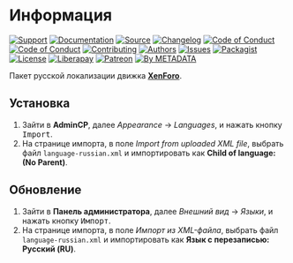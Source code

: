 # Информация

[![Support](https://cdn-storage.github.io/images/common/badges/info.support.svg)](https://webmasters.community/)
[![Documentation](https://cdn-storage.github.io/images/common/badges/info.documentation.svg)](https://xenforo.webmasters.wiki/)
[![Source](https://cdn-storage.github.io/images/common/badges/info.source.svg)](https://github.com/factory-08/xenforo-l10n-core-russian)
[![Changelog](https://cdn-storage.github.io/images/common/badges/info.changelog.svg)](../HEAD/CHANGELOG.md)
[![Code of Conduct](https://cdn-storage.github.io/images/common/badges/info.coc.en.svg)](../HEAD/CODE_OF_CONDUCT.en.md)
[![Code of Conduct](https://cdn-storage.github.io/images/common/badges/info.coc.ru.svg)](../HEAD/CODE_OF_CONDUCT.ru.md)
[![Contributing](https://cdn-storage.github.io/images/common/badges/info.contributing.svg)](../HEAD/CONTRIBUTING.md)
[![Authors](https://cdn-storage.github.io/images/common/badges/info.authors.svg)](../HEAD/AUTHORS)
[![Issues](https://cdn-storage.github.io/images/common/badges/info.issues.svg)](https://github.com/factory-08/xenforo-l10n-core-russian/issues)
[![Packagist](https://cdn-storage.github.io/images/common/badges/info.packagist.svg)](https://packagist.org/packages/metastore/xenforo-l10n-core-russian)
[![License](https://cdn-storage.github.io/images/common/badges/license.gpl-3.0.svg)](../HEAD/LICENSE)
[![Liberapay](https://cdn-storage.github.io/images/common/badges/donate.liberapay.svg)](https://liberapay.com/metadata/donate)
[![Patreon](https://cdn-storage.github.io/images/common/badges/donate.patreon.svg)](https://patreon.com/metadata)
[![By METADATA](https://cdn-storage.github.io/images/common/badges/by.metadata.svg)](https://metadata.foundation/)

Пакет русской локализации движка [**XenForo**](https://xenforo.com/).

## Установка

1. Зайти в **AdminCP**, далее *Appearance* → *Languages*, и нажать кнопку <kbd>Import</kbd>.
2. На странице импорта, в поле *Import from uploaded XML file*, выбрать файл `language-russian.xml` и импортировать как **Child of language: (No Parent)**.

## Обновление

1. Зайти в **Панель администратора**, далее *Внешний вид* → *Языки*, и нажать кнопку <kbd>Импорт</kbd>.
2. На странице импорта, в поле *Импорт из XML-файла*, выбрать файл `language-russian.xml` и импортировать как **Язык с перезаписью: Русский (RU)**.
